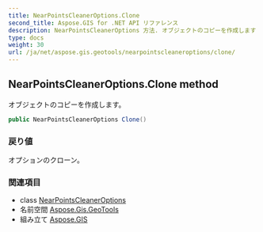 ```yaml
---
title: NearPointsCleanerOptions.Clone
second_title: Aspose.GIS for .NET API リファレンス
description: NearPointsCleanerOptions 方法. オブジェクトのコピーを作成します
type: docs
weight: 30
url: /ja/net/aspose.gis.geotools/nearpointscleaneroptions/clone/
---
```

## NearPointsCleanerOptions.Clone method

オブジェクトのコピーを作成します。

```csharp
public NearPointsCleanerOptions Clone()
```

### 戻り値

オプションのクローン。

### 関連項目

* class [NearPointsCleanerOptions](../)
* 名前空間 [Aspose.Gis.GeoTools](../../nearpointscleaneroptions/)
* 組み立て [Aspose.GIS](../../../)


